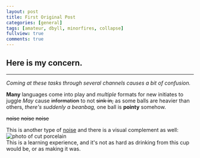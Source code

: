```yaml
---
layout: post
title: First Original Post
categories: [general]
tags: [amateur, dbyll, minorfires, collapse]
fullview: true
comments: true
---
```


## Here is my concern.

- - - - - -

*Coming at these tasks through several channels causes a bit of confusion.*

**Many** languages come into play and *multiple* formats for new initiates to juggle
*May* cause ~~information~~ to not ~~sink in,~~ as some balls are heavier than others,
_there's suddenly a beanbag,_ one ball is __pointy__ somehow.

~~noise~~
~~noise~~
~~noise~~

This is another type of [noise](https://minorfires.bandcamp.com/releases) 
and there is a visual complement as well: ![photo of cut porcelain](http://artsake.massculturalcouncil.org/blog/artsake/wp-content/uploads/2013/09/Tea.jpg)<br>
This is a learning experience, and it's not as hard as drinking from this cup would be, or as making it was.